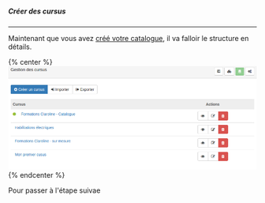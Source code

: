 ##### Créer des cursus
---
Maintenant que vous avez [créé votre catalogue](admin-cursus.md), il va falloir le structure en détails.

{% center %}![](images/cursus-fig29.png){% endcenter %}

Pour passer à l'étape suivae